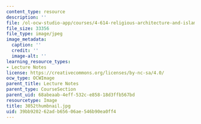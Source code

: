 ```yaml
---
content_type: resource
description: ''
file: /ol-ocw-studio-app/courses/4-614-religious-architecture-and-islamic-cultures-fall-2002/39bb920262adb65606ae546b90ea0ff4_3052thumbnail.jpg
file_size: 33356
file_type: image/jpeg
image_metadata:
  caption: ''
  credit: ''
  image-alt: ''
learning_resource_types:
- Lecture Notes
license: https://creativecommons.org/licenses/by-nc-sa/4.0/
ocw_type: OCWImage
parent_title: Lecture Notes
parent_type: CourseSection
parent_uid: 68abeaab-4eff-532c-e858-18d3ffb567bd
resourcetype: Image
title: 3052thumbnail.jpg
uid: 39bb9202-62ad-b656-06ae-546b90ea0ff4
---
```

